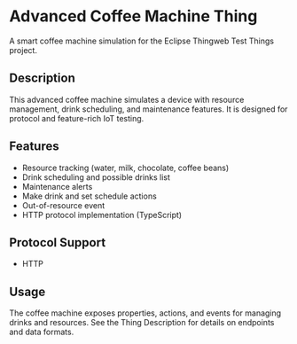 # Advanced Coffee Machine Thing

A smart coffee machine simulation for the Eclipse Thingweb Test Things project.

## Description

This advanced coffee machine simulates a device with resource management, drink scheduling, and maintenance features. It is designed for protocol and feature-rich IoT testing.

## Features

-   Resource tracking (water, milk, chocolate, coffee beans)
-   Drink scheduling and possible drinks list
-   Maintenance alerts
-   Make drink and set schedule actions
-   Out-of-resource event
-   HTTP protocol implementation (TypeScript)

## Protocol Support

-   HTTP

## Usage

The coffee machine exposes properties, actions, and events for managing drinks and resources. See the Thing Description for details on endpoints and data formats. 